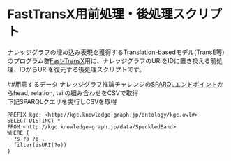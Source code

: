 # FastTransX用前処理・後処理スクリプト
ナレッジグラフの埋め込み表現を獲得するTranslation-basedモデル(TransE等)のプログラム群[Fast-TransX](https://github.com/thunlp/Fast-TransX)用に、ナレッジグラフのURIをIDに置き換える前処理、IDからURIを復元する後処理スクリプトです。  
  
##用意するデータ
ナレッジグラフ推論チャレンジの[SPARQLエンドポイント](http://knowledge-graph.jp/sparql.html)からhead, relation, tailの組み合わせをCSVで取得  
下記SPARQLクエリを実行しCSVを取得  
```
PREFIX kgc: <http://kgc.knowledge-graph.jp/ontology/kgc.owl#>
SELECT DISTINCT *
FROM <http://kgc.knowledge-graph.jp/data/SpeckledBand>
WHERE {
  ?s ?p ?o .
  filter(isURI(?o))
}
```
